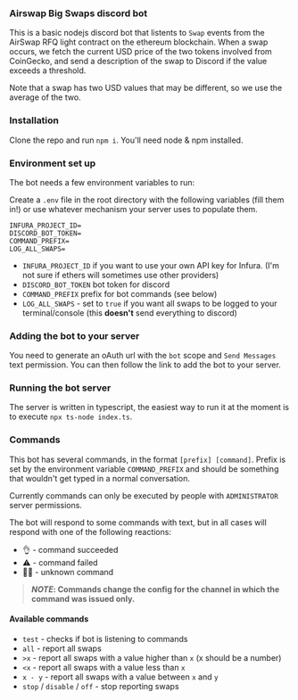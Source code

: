 ### Airswap Big Swaps discord bot

This is a basic nodejs discord bot that listents to `Swap` events from the AirSwap RFQ light contract on the ethereum blockchain. When a swap occurs, we fetch the current USD price of the two tokens involved from CoinGecko, and send a description of the swap to Discord if the value exceeds a threshold.

Note that a swap has two USD values that may be different, so we use the average of the two.

### Installation

Clone the repo and run `npm i`. You'll need node & npm installed.

### Environment set up

The bot needs a few environment variables to run:

Create a `.env` file in the root directory with the following variables (fill them in!) or use whatever mechanism your server uses to populate them.

```env
INFURA_PROJECT_ID=
DISCORD_BOT_TOKEN=
COMMAND_PREFIX=
LOG_ALL_SWAPS=
```

- `INFURA_PROJECT_ID` if you want to use your own API key for Infura. (I'm not sure if ethers will sometimes use other providers)
- `DISCORD_BOT_TOKEN` bot token for discord
- `COMMAND_PREFIX` prefix for bot commands (see below)
- `LOG_ALL_SWAPS` - set to `true` if you want all swaps to be logged to your terminal/console (this **doesn't** send everything to discord)

### Adding the bot to your server

You need to generate an oAuth url with the `bot` scope and `Send Messages` text permission. You can then follow the link to add the bot to your server.

### Running the bot server

The server is written in typescript, the easiest way to run it at the moment is to execute `npx ts-node index.ts`.

### Commands

This bot has several commands, in the format `[prefix] [command]`. Prefix is set by the environment variable `COMMAND_PREFIX` and should be something that wouldn't get typed in a normal conversation.

Currently commands can only be executed by people with `ADMINISTRATOR` server permissions.

The bot will respond to some commands with text, but in all cases will respond with one of the following reactions:

- 👌 - command succeeded
- ⚠️ - command failed
- 🤷‍♀️ - unknown command

> **_NOTE_: Commands change the config for the channel in which the command was issued only.**

#### Available commands

- `test` - checks if bot is listening to commands
- `all` - report all swaps
- `>x` - report all swaps with a value higher than `x` (x should be a number)
- `<x` - report all swaps with a value less than `x`
- `x - y` - report all swaps with a value between `x` and `y`
- `stop` / `disable` / `off` - stop reporting swaps
